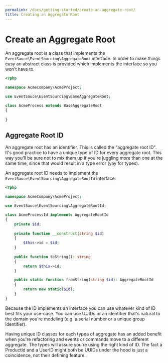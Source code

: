 ```yaml
---
permalink: /docs/getting-started/create-an-aggregate-root/
title: Creating an Aggregate Root
---
```


# Create an Aggregate Root

An aggregate root is a class that implements the `EventSauce\EventSourcing\AggregateRoot` 
interface. In order to make things easy an abstract class is provided
which implements the interface so you won't have to.

```php
<?php

namespace AcmeCompany\AcmeProject;

use EventSauce\EventSourcing\BaseAggregateRoot;

class AcmeProcess extends BaseAggregateRoot
{
    
}
```

## Aggregate Root ID

An aggregate root has an identifier. This is called the "aggregate root ID".
It's good practice to have a unique type of ID for every aggregate root. This
way you'll be sure not to mix them up if you're juggling more than one at the same
time, since that would result in a type error (yay for types).

An aggregate root ID needs to implement the `EventSauce\EventSourcing\AggregateRootId`
interface.

```php
<?php

namespace AcmeCompany\AcmeProject;

use EventSauce\EventSourcing\AggregateRootId;

class AcmeProcessId implements AggregateRootId
{
    private $id;
    
    private function __construct(string $id)
    {
        $this->id = $id;
    }
    
    public function toString(): string
    {
        return $this->id;
    }

    public static function fromString(string $id): AggregateRootId
    {
        return new static($id);
    }
}
```

Because the ID implements an interface you can use whatever kind of ID
best fits your use-case. You can use UUIDs or an identifier that's
natural to the domain you're modeling (e.g. a serial number or a unique
group identifier).

Having unique ID classes for each typea of aggregate has an added benefit
when you're refactoring and events or commands move to a different aggregate. The 
types will assure you're using the right kind of ID. The fact a ProductId
and a UserID might both be UUIDs under the hood is just a coincidence,
not their defining feature. 
